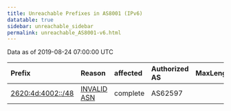```yaml
---
title: Unreachable Prefixes in AS8001 (IPv6)
datatable: true
sidebar: unreachable_sidebar
permalink: unreachable_AS8001-v6.html
---
```


Data as of 2019-08-24 07:00:00 UTC


<div class="datatable-begin"></div>

| Prefix                                                       | Reason                                                                                                  | affected   | Authorized AS   |   MaxLength | Anchor                           |   unreachable /48s |
|:-------------------------------------------------------------|:--------------------------------------------------------------------------------------------------------|:-----------|:----------------|------------:|:---------------------------------|-------------------:|
| [2620:4d:4002::/48](https://stat.ripe.net/2620:4d:4002::/48) | [INVALID ASN](https://rpki-validator.ripe.net/announcement-preview?asn=AS8001&prefix=2620:4d:4002::/48) | complete   | AS62597         |          48 | [ARIN](unreachable_ARIN-v6.html) |                  1 |

<div class="datatable-end"></div>
